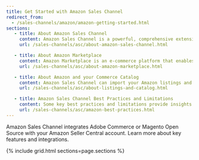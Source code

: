 ```yaml
---
title: Get Started with Amazon Sales Channel
redirect_from:
  - /sales-channels/amazon/amazon-getting-started.html
sections:
   - title: About Amazon Sales Channel
     content: Amazon Sales Channel is a powerful, comprehensive extension that integrates Adobe Commerce or Magento Open Source with your Amazon Seller Central account. With this extension, you can create a centralized product catalog and manage your Amazon listings, orders, and fulfillment in Commerce.
     url: /sales-channels/asc/about-amazon-sales-channel.html

   - title: About Amazon Marketplace
     content: Amazon Marketplace is an e-commerce platform that enables third-party sellers to sell new or used products. Listing products on the Amazon Marketplace, third-party sellers gain access to Amazon's world-wide customer base.
     url: /sales-channels/asc/about-amazon-marketplace.html

   - title: About Amazon and your Commerce Catalog
     content: Amazon Sales Channel can import your Amazon listings and continually sync with your Commerce catalog. After your Commerce catalog is synced, you have a single, centralized catalog of products that can be listed to both your Commerce stores and to your Amazon Central Seller account.
     url: /sales-channels/asc/about-listings-and-catalog.html

   - title: Amazon Sales Channel Best Practices and Limitations
     content: Some key best practices and limitations provide insights for features and integrations.
     url: /sales-channels/asc/amazon-best-practices.html
---
```


Amazon Sales Channel integrates Adobe Commerce or Magento Open Source with your Amazon Seller Central account. Learn more about key features and integrations.

{% include grid.html sections=page.sections %}
